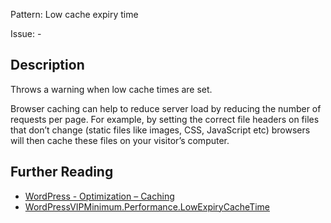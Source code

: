 Pattern: Low cache expiry time

Issue: -

## Description

Throws a warning when low cache times are set.

Browser caching can help to reduce server load by reducing the number of requests per page. For example, by setting the correct file headers on files that don’t change (static files like images, CSS, JavaScript etc) browsers will then cache these files on your visitor’s computer.

## Further Reading

* [WordPress - Optimization – Caching](https://wordpress.org/support/article/optimization-caching/#browser-caching)
* [WordPressVIPMinimum.Performance.LowExpiryCacheTime](https://github.com/Automattic/VIP-Coding-Standards/tree/develop/WordPressVIPMinimum/Sniffs/Performance/LowExpiryCacheTimeSniff.php)
